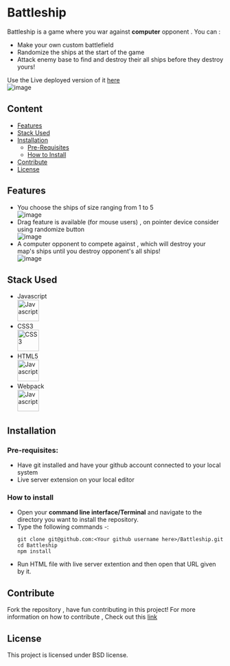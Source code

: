 # Battleship

Battleship is a game where you war against **computer** opponent . You can :
* Make your own custom battlefield
* Randomize the ships at the start of the game
* Attack enemy base to find and destroy their all ships before they destroy yours!

Use the Live deployed version of it [here](https://10234567z.github.io/Battleship/)  
![image](https://github.com/10234567Z/Battleship/assets/93607971/80a90d54-7f0d-4c12-a32f-4ae60a5131e4)

## Content
* [Features](https://github.com/10234567Z/Battleship?tab=readme-ov-file#content)
* [Stack Used](https://github.com/10234567Z/Battleship?tab=readme-ov-file#stack-used)
* [Installation](https://github.com/10234567Z/Battleship?tab=readme-ov-file#installation)
   * [Pre-Requisites](https://github.com/10234567Z/Battleship?tab=readme-ov-file#installation)
   * [How to Install](https://github.com/10234567Z/Battleship?tab=readme-ov-file#installation)
* [Contribute](https://github.com/10234567Z/Battleship?tab=readme-ov-file#contribute)
* [License](https://github.com/10234567Z/Battleship?tab=readme-ov-file#license)

## Features
* You choose the ships of size ranging from 1 to 5  
  ![image](https://github.com/10234567Z/Battleship/assets/93607971/4a7a78da-589a-49f9-a233-f44e076eda43)
* Drag feature is available (for mouse users) , on pointer device consider using randomize button  
  ![image](https://github.com/10234567Z/Battleship/assets/93607971/f8139ca0-dc5d-493d-a7a7-047945067e16)
* A computer opponent to compete against , which will destroy your map's ships until you destroy opponent's all ships!  
  ![image](https://github.com/10234567Z/Battleship/assets/93607971/96dbe92d-1082-4edb-9c19-55b8ffb9cdf4)

## Stack Used
* Javascript  
  <img src='https://github.com/10234567Z/Battleship/assets/93607971/9aebb449-9992-4bd2-863f-c35712f6ba98' alt='Javascript' width=50px height=50px />
* CSS3  
  <img src='https://github.com/10234567Z/Battleship/assets/93607971/32d61c36-bbe7-4d5a-a965-b41f4dbc2d2c' alt='CSS3' width=50px height=50px />
* HTML5  
  <img src='https://github.com/10234567Z/Battleship/assets/93607971/ae9af61c-e1de-4df2-8ff1-ecdaf7cf1600' alt='Javascript' width=50px height=50px />
* Webpack  
  <img src='https://github.com/10234567Z/Battleship/assets/93607971/334d38dc-1865-4e42-bba8-144069ee5b08' alt='Javascript' width=50px height=50px />

## Installation
### Pre-requisites: 
- Have git installed and have your github account connected to your local system
- Live server extension on your local editor
### How to install
* Open your **command line interface/Terminal** and navigate to the directory you want to install the repository.
* Type the following commands -:  
  ```
  git clone git@github.com:<Your github username here>/Battleship.git
  cd Battleship
  npm install
  ```
* Run HTML file with live server extention and then open that URL given by it.

## Contribute
Fork the repository , have fun contributing in this project!
For more information on how to contribute , Check out this [link](https://docs.github.com/en/get-started/exploring-projects-on-github/contributing-to-a-project)

## License  
This project is licensed under BSD license.
